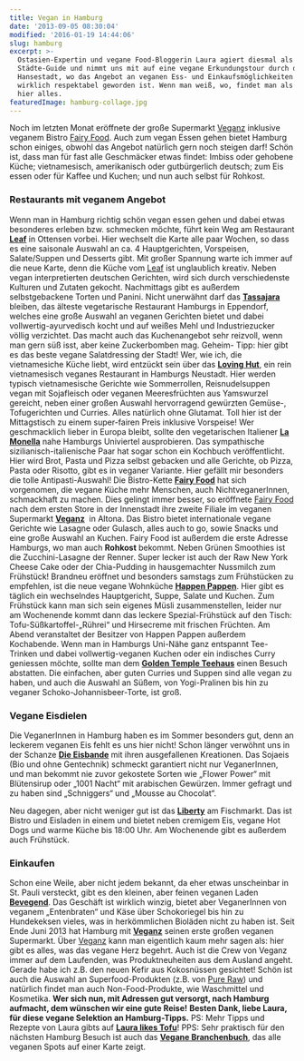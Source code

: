 ```yaml
---
title: Vegan in Hamburg
date: '2013-09-05 08:30:04'
modified: '2016-01-19 14:44:06'
slug: hamburg
excerpt: >-
  Ostasien-Expertin und vegane Food-Bloggerin Laura agiert diesmal als
  Städte-Guide und nimmt uns mit auf eine vegane Erkundungstour durch die
  Hansestadt, wo das Angebot an veganen Ess- und Einkaufsmöglichkeiten langsam
  wirklich respektabel geworden ist. Wenn man weiß, wo, findet man als VeganerIn
  hier alles. 
featuredImage: hamburg-collage.jpg
---
```


Noch im letzten Monat eröffnete der große Supermarkt [Veganz](http://www.veganz.de/maerkte/hamburg.html) inklusive veganem Bistro [Fairy Food](http://fairy-food.com/). Auch zum vegan Essen gehen bietet Hamburg schon einiges, obwohl das Angebot natürlich gern noch steigen darf! Schön ist, dass man für fast alle Geschmäcker etwas findet: Imbiss oder gehobene Küche; vietnamesisch, amerikanisch oder gutbürgerlich deutsch; zum Eis essen oder für Kaffee und Kuchen; und nun auch selbst für Rohkost.

### Restaurants mit veganem Angebot

Wenn man in Hamburg richtig schön vegan essen gehen und dabei etwas besonderes erleben bzw. schmecken möchte, führt kein Weg am Restaurant [**Leaf**](http://www.restaurant-leaf.de/) in Ottensen vorbei. Hier wechselt die Karte alle paar Wochen, so dass es eine saisonale Auswahl an ca. 4 Hauptgerichten, Vorspeisen, Salate/Suppen und Desserts gibt. Mit großer Spannung warte ich immer auf die neue Karte, denn die Küche vom [Leaf](http://www.restaurant-leaf.de/) ist unglaublich kreativ. Neben vegan interpretierten deutschen Gerichten, wird sich durch verschiedenste Kulturen und Zutaten gekocht. Nachmittags gibt es außerdem selbstgebackene Torten und Panini. [<!-- Image removed (no copyright): Kräutersuppe-mit-veganem-Chorizo-im-Leaf-300x231.jpg -->](https://www.veganblatt.com/i/Kräutersuppe-mit-veganem-Chorizo-im-Leaf.jpg) Nicht unerwähnt darf das [**Tassajara**](http://www.tassajara.de) bleiben, das älteste vegetarische Restaurant Hamburgs in Eppendorf, welches eine große Auswahl an veganen Gerichten bietet und dabei vollwertig-ayurvedisch kocht und auf weißes Mehl und Industriezucker völlig verzichtet. Das macht auch das Kuchenangebot sehr reizvoll, wenn man gern süß isst, aber keine Zuckerbomben mag. Geheim- Tipp: hier gibt es das beste vegane Salatdressing der Stadt! Wer, wie ich, die vietnamesiche Küche liebt, wird entzückt sein über das [**Loving Hut**]( http://www.lovinghut.de/hamburg/), ein rein vietnamesisch veganes Restaurant in Hamburgs Neustadt. Hier werden typisch vietnamesische Gerichte wie Sommerrollen, Reisnudelsuppen vegan mit Sojafleisch oder veganen Meeresfrüchten aus Yamswurzel gereicht, neben einer großen Auswahl hervorragend gewürzten Gemüse-, Tofugerichten und Curries. Alles natürlich ohne Glutamat. Toll hier ist der Mittagstisch zu einem super-fairen Preis inklusive Vorspeise! Wer geschmacklich lieber in Europa bleibt, sollte den vegetarischen Italiener **[La Monella](http://www.lamonella.de/restaurant_la_monella.html)** nahe Hamburgs Univiertel ausprobieren. Das sympathische sizilianisch-italienische Paar hat sogar schon ein Kochbuch veröffentlicht. Hier wird Brot, Pasta und Pizza selbst gebacken und alle Gerichte, ob Pizza, Pasta oder Risotto, gibt es in veganer Variante. Hier gefällt mir besonders die tolle Antipasti-Auswahl! Die Bistro-Kette [**Fairy Food**](http://fairy-food.com/) hat sich vorgenomen, die vegane Küche mehr Menschen, auch NichtveganerInnen, schmackhaft zu machen. Dies gelingt immer besser, so eröffnete [Fairy Food](http://fairy-food.com/) nach dem ersten Store in der Innenstadt ihre zweite Filiale im veganen Supermarkt [**Veganz**](http://www.veganz.de/maerkte/hamburg.html)  in Altona. Das Bistro bietet internationale vegane Gerichte wie Lasagne oder Gulasch, alles auch to go, sowie Snacks und eine große Auswahl an Kuchen. Fairy Food ist außerdem die erste Adresse Hamburgs, wo man auch **Rohkost** bekommt. Neben Grünen Smoothies ist die Zucchini-Lasagne der Renner. Super lecker ist auch der Raw New York Cheese Cake oder der Chia-Pudding in hausgemachter Nussmilch zum Frühstück! <!-- Image removed (no copyright): Rohkost-Wraps-bei-Fairy-Food-300x300.jpg --> Brandneu eröffnet und besonders samstags zum Frühstücken zu empfehlen, ist die neue vegane Wohnküche [**Happen Pappen**](http://happenpappenblog.wordpress.com/). Hier gibt es täglich ein wechselndes Hauptgericht, Suppe, Salate und Kuchen. Zum Frühstück kann man sich sein eigenes Müsli zusammenstellen, leider nur am Wochenende kommt dann das leckere Spezial-Frühstück auf den Tisch: Tofu-Süßkartoffel-„Rührei“ und Hirsecreme mit frischen Früchten. Am Abend veranstaltet der Besitzer von Happen Pappen außerdem Kochabende. Wenn man in Hamburgs Uni-Nähe ganz entspannt Tee-Trinken und dabei vollwertig-veganen Kuchen oder ein indisches Curry geniessen möchte, sollte man dem **[Golden Temple Teehaus](http://www.gt-teehaus.de/)** einen Besuch abstatten. Die einfachen, aber guten Curries und Suppen sind alle vegan zu haben, und auch die Auswahl an Süßem, von Yogi-Pralinen bis hin zu veganer Schoko-Johannisbeer-Torte, ist groß.

### **Vegane Eisdielen**

Die VeganerInnen in Hamburg haben es im Sommer besonders gut, denn an leckerem veganen Eis fehlt es uns hier nicht! Schon länger verwöhnt uns in der Schanze [**Die Eisbande**](https://www.facebook.com/pages/Die-Eisbande/179085342133264) mit ihren ausgefallenen Kreationen. Das Sojaeis (Bio und ohne Gentechnik) schmeckt garantiert nicht nur VeganerInnen, und man bekommt nie zuvor gekostete Sorten wie „Flower Power“ mit Blütensirup oder „1001 Nacht“ mit arabischen Gewürzen. Immer gefragt und zu haben sind „Schniggers“ und „Mousse au Chocolat“.

[<!-- Image removed (no copyright): eisbande-hamburg-300x300.jpg -->](https://www.veganblatt.com/i/eisbande-hamburg.jpg)

Neu dagegen, aber nicht weniger gut ist das [**Liberty**](http://www.liberty-hamburg.de/) am Fischmarkt. Das ist Bistro und Eisladen in einem und bietet neben cremigem Eis, vegane Hot Dogs und warme Küche bis 18:00 Uhr. Am Wochenende gibt es außerdem auch Frühstück.

### **Einkaufen**

Schon eine Weile, aber nicht jedem bekannt, da eher etwas unscheinbar in St. Pauli versteckt, gibt es den kleinen, aber feinen veganen Laden **[Bevegend](http://www.bevegend.de/)**. Das Geschäft ist wirklich winzig, bietet aber VeganerInnen von veganem „Entenbraten“ und Käse über Schokoriegel bis hin zu Hundekeksen vieles, was in herkömmlichen Bioläden nicht zu haben ist. Seit Ende Juni 2013 hat Hamburg mit [**Veganz**](http://www.veganz.de/maerkte/hamburg.html) seinen erste großen veganen Supermarkt. Über [Veganz](http://www.veganz.de/maerkte/hamburg.html) kann man eigentlich kaum mehr sagen als: hier gibt es alles, was das vegane Herz begehrt. Auch ist die Crew von Veganz immer auf dem Laufenden, was Produktneuheiten aus dem Ausland angeht. Gerade habe ich z.B. den neuen Kefir aus Kokosnüssen gesichtet! Schön ist auch die Auswahl an Superfood-Produkten (z.B. von [Pure Raw](http://www.pureraw.de)) und natürlich findet man auch Non-Food-Produkte, wie Waschmittel und Kosmetika. **Wer sich nun, mit Adressen gut versorgt, nach Hamburg aufmacht, dem wünschen wir eine gute Reise!** **Besten Dank, liebe Laura, für diese vegane Selektion an Hamburg-Tipps.** PS: Mehr Tipps und Rezepte von Laura gibts auf **[Laura likes Tofu](http://lauralikestofu.com/)**! PPS: Sehr praktisch für den nächsten Hamburg Besuch ist auch das **[Vegane Branchenbuch](http://vegane-bewegung.de/vegan-leben/das-vegan-branchenbuch/hamburg.html)**, das alle veganen Spots auf einer Karte zeigt.
